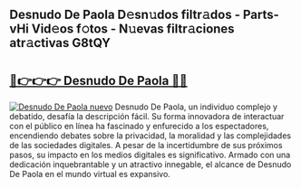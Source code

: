 ## Desnudo De Paola D𝚎sn𝚞dos filtr𝚊dos - Parts-vHi Vid𝚎os f𝚘tos - N𝚞evas filtr𝚊ciones atr𝚊ctivas G8tQY

# <h2><a href="http://mb1tnsq.tromn.icu/?c=Desnudo+De+Paola">🔗👉👉👉 Desnudo De Paola 🔗🔗</a></h2>

[![Desnudo De Paola nuevo](https://i.imgur.com/pEAQMta.gif)](http://mb1tnsq.tromn.icu/?c=Desnudo+De+Paola)
Desnudo De Paola, un individuo complejo y debatido, desafía la descripción fácil. Su forma innovadora de interactuar con el público en línea ha fascinado y enfurecido a los espectadores, encendiendo debates sobre la privacidad, la moralidad y las complejidades de las sociedades digitales. A pesar de la incertidumbre de sus próximos pasos, su impacto en los medios digitales es significativo. Armado con una dedicación inquebrantable y un atractivo innegable, el alcance de Desnudo De Paola en el mundo virtual es expansivo.
